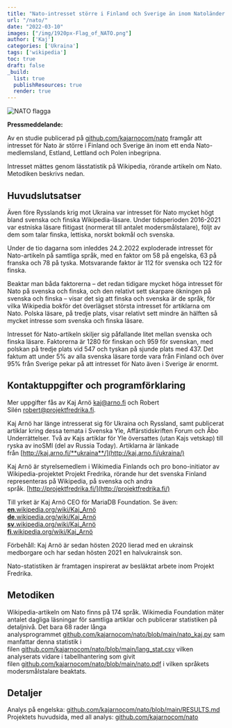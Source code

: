 ```yaml
---
title: "Nato-intresset större i Finland och Sverige än inom Natoländer själva"
url: "/nato/"
date: "2022-03-10"
images: ["/img/1920px-Flag_of_NATO.png"]
author: ['Kaj']
categories: ['Ukraina']
tags: ['wikipedia']
toc: true
draft: false
_build:
  list: true
  publishResources: true
  render: true
---
```


![NATO flagga](/img/1920px-Flag_of_NATO.png)


**Pressmeddelande:**

Av en studie publicerad på [github.com/kajarnocom/nato](https://github.com/kajarnocom/nato) framgår att intresset för Nato är större i Finland och Sverige än inom ett enda Nato-medlemsland, Estland, Lettland och Polen inbegripna.

Intresset mättes genom lässtatistik på Wikipedia, rörande artikeln om Nato. Metodiken beskrivs nedan.

## Huvudslutsatser

Även före Rysslands krig mot Ukraina var intresset för Nato mycket högt bland svenska och finska Wikipedia-läsare. Under tidsperioden 2016-2021 var estniska läsare flitigast (normerat till antalet modersmålstalare), följt av dem som talar finska, lettiska, norskt bokmål och svenska.

Under de tio dagarna som inleddes 24.2.2022 exploderade intresset för Nato-artikeln på samtliga språk, med en faktor om 58 på engelska, 63 på franska och 78 på tyska. Motsvarande faktor är 112 för svenska och 122 för finska.

Beaktar man båda faktorerna – det redan tidigare mycket höga intresset för Nato på svenska och finska, och den relativt sett skarpare ökningen på svenska och finska – visar det sig att finska och svenska är de språk, för vilka Wikipedia bokför det överlägset största intresset för artiklarna om Nato. Polska läsare, på tredje plats, visar relativt sett mindre än hälften så mycket intresse som svenska och finska läsare.

Intresset för Nato-artikeln skiljer sig påfallande litet mellan svenska och finska läsare. Faktorerna är 1280 för finskan och 959 för svenskan, med polskan på tredje plats vid 547 och tyskan på sjunde plats med 437. Det faktum att under 5% av alla svenska läsare torde vara från Finland och över 95% från Sverige pekar på att intresset för Nato även i Sverige är enormt.

## Kontaktuppgifter och programförklaring

Mer uppgifter fås av Kaj Arnö [kaj@arno.fi](mailto:kaj@arno.fi) och Robert Silén [robert@projektfredrika.fi](mailto:robert@projektfredrika.fi).

Kaj Arnö har länge intresserat sig för Ukraina och Ryssland, samt publicerat artiklar kring dessa temata i Svenska Yle, Affärstidskriften Forum och Åbo Underrättelser. Två av Kajs artiklar för Yle översattes (utan Kajs vetskap) till ryska av inoSMI (del av Russia Today). Artiklarna är länkade från [http://kaj.arno.fi/**ukraina**/](http://kaj.arno.fi/ukraina/)

Kaj Arnö är styrelsemedlem i Wikimedia Finlands och pro bono-initiator av Wikipedia-projektet Projekt Fredrika, rörande hur det svenska Finland representeras på Wikipedia, på svenska och andra språk. [http://projektfredrika.fi/](http://projektfredrika.fi/)

Till yrket är Kaj Arnö CEO för MariaDB Foundation. Se även:  
[**en**.wikipedia.org/wiki/Kaj\_Arnö](https://en.wikipedia.org/wiki/Kaj_Arn%C3%B6)  
[**de**.wikipedia.org/wiki/Kaj\_Arnö](https://de.wikipedia.org/wiki/Kaj_Arn%C3%B6)  
[**sv**.wikipedia.org/wiki/Kaj\_Arnö](https://sv.wikipedia.org/wiki/Kaj_Arn%C3%B6)  
[**fi**.wikipedia.org/wiki/Kaj\_Arnö](https://fi.wikipedia.org/wiki/Kaj_Arn%C3%B6)

Förbehåll: Kaj Arnö är sedan hösten 2020 lierad med en ukrainsk medborgare och har sedan hösten 2021 en halvukrainsk son. 

Nato-statistiken är framtagen inspirerat av besläktat arbete inom Projekt Fredrika. 

## Metodiken

Wikipedia-artikeln om Nato finns på 174 språk. Wikimedia Foundation mäter antalet dagliga läsningar för samtliga artiklar och publicerar statistiken på detaljnivå. Det bara 68 rader långa analysprogrammet [github.com/kajarnocom/nato/blob/main/nato\_kaj.py](https://github.com/kajarnocom/nato/blob/main/nato_kaj.py) sammanfattar denna statistik i filen [github.com/kajarnocom/nato/blob/main/lang\_stat.csv](https://github.com/kajarnocom/nato/blob/main/lang_stat.csv) vilken analyserats vidare i tabellhantering som givit filen [github.com/kajarnocom/nato/blob/main/nato.pdf](https://github.com/kajarnocom/nato/blob/main/nato.pdf) i vilken språkets modersmålstalare beaktats. 

## Detaljer

Analys på engelska: [github.com/kajarnocom/nato/blob/main/RESULTS.md](https://github.com/kajarnocom/nato/blob/main/RESULTS.md)  
Projektets huvudsida, med all analys: [github.com/kajarnocom/nato](https://github.com/kajarnocom/nato)
